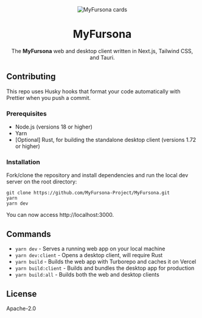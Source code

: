 <div align="center">
  <img alt="MyFursona cards" src="https://github.com/MyFursona-Project/MyFursona/assets/94678583/0cc5e73f-3197-4170-906b-30a64063569a">
</div>

<h1 align="center">MyFursona</h1>

<p align="center">
  The <strong>MyFursona</strong> web and desktop client written in Next.js,
  Tailwind CSS, and Tauri.
</p>

## Contributing

This repo uses Husky hooks that format your code automatically with Prettier
when you push a commit.

### Prerequisites

- Node.js (versions 18 or higher)
- Yarn
- [Optional] Rust, for building the standalone desktop client (versions 1.72
  or higher)

### Installation

Fork/clone the repository and install dependencies and run the local dev server
on the root directory:

```console
git clone https://github.com/MyFursona-Project/MyFursona.git
yarn
yarn dev
```

You can now access http://localhost:3000.

## Commands

- `yarn dev` - Serves a running web app on your local machine
- `yarn dev:client` - Opens a desktop client, will require Rust
- `yarn build` - Builds the web app with Turborepo and caches it on Vercel
- `yarn build:client` - Builds and bundles the desktop app for production
- `yarn build:all` - Builds both the web and desktop clients

## License

Apache-2.0
